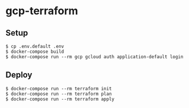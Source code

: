 # gcp-terraform

## Setup

```
$ cp .env.default .env
$ docker-compose build
$ docker-compose run --rm gcp gcloud auth application-default login
```

## Deploy
```
$ docker-compose run --rm terraform init
$ docker-compose run --rm terraform plan
$ docker-compose run --rm terraform apply
```
